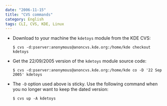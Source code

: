 ```yaml
---
date: "2006-11-15"
title: "CVS commands"
category: English
tags: CLI, CVS, KDE, Linux
---
```


- Download to your machine the `kdetoys` module from the KDE CVS:

  ```shell-session
  $ cvs -d:pserver:anonymous@anoncvs.kde.org:/home/kde checkout kdetoys
  ```

- Get the 22/09/2005 version of the `kdetoys` module source code:

  ```shell-session
  $ cvs -d:pserver:anonymous@anoncvs.kde.org:/home/kde co -D '22 Sep 2005' kdetoys
  ```

- The `-D` option used above is sticky. Use the following command when you no longer want to keep the dated version:

  ```shell-session
  $ cvs up -A kdetoys
  ```
